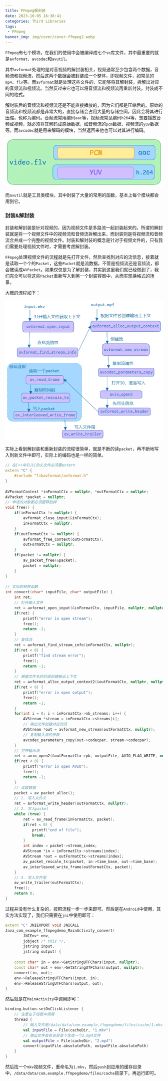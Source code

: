 ```yaml
---
title: FFmpeg解封装
date: 2023-10-05 16:38:41
categories: Third Libraries
tags:
 - FFmpeg
banner_img: img/cover/cover-ffmpeg2.webp
---
```


`FFmpeg`有七个模块，在我们的使用中会被编译成七个`so`库文件，其中最重要的就是`avformat`、`avcodec`和`avutil`。

其中`avformat`处理的是对音视频的解封装相关，视频通常至少包含两个数据，音频流和视频流，然后这两个数据会被封装成一个整体，即视频文件，如常见的`mp4`、`flv`等。而`avformat`就是处理这些文件的，它能够将其解封装，拆解出对应的音频流和视频流。当然反过来它也可以将音频流和视频流再重新封装，封装成不同的格式。

解封装后的音频流和视频流还是不能直接播放的，因为它们都是压缩后的。原始的音频流和视频流都是非常大的，直接存储会占用大量的存储空间，因此会将其进行压缩，也称为编码。音频流常用编码`aac`等，视频流常见编码`h264`等，想要播放音频或视频，就必须将其解码成原始数据，如音频流的`pcm`数据，视频流的`yuv`数据等。而`avcodec`就是用来解码的模块，当然返回来他也可以对其进行编码。

![视频](img/img-ffmpeg-video.webp)

而`avutil`就是工具类模块，其中封装了大量的常用的函数，基本上每个模块都会用到它。

### 封装&解封装

封装和解封装是针对视频的，因为视频文件是多路流一起封装起来的。所谓的解封装就是将一个视频文件中的视频流和音频流拆解出来，而封装则是将视频流和音频流合并成一个完整的视频文件。封装和解封装的概念是针对于视频文件的，只有我们需要处理视频文件时，才需要考虑解封装。

`FFmpeg`处理视频文件的流程就是先打开文件，然后查找到对应的流信息，接着就是读取一个个的`Packet`，这些`Packet`就是流数据，不管是视频流还是音频流，都会被读成`AVPacket`。如果仅仅是为了解封装，其实到这里我们就已经做到了，我们完全可以将这些`Packet`重新写入到另一个封装容器中，从而实现换格式的场景。

大概的流程如下：

![流程](img/img-ffmpeg-demux.webp)





实际上看到解封装和重新封装的流程很简单，就是不断的读`packet`，再不断地写入到新文件中即可，实际上的编码也是一样的简单。

```c++
// 在C++中引入C的头文件必须要extern
extern "C" {
    #include “libavformat/avformat.h”
}

AVFormatContext *inFormatCtx = nullptr, *outFormatCtx = nullptr;
AVPacket *packet = nullptr;
// 申请的对象都必须要释放掉
void free() {
    if(inFormatCtx != nullptr) {
        avformat_close_input(&inFormatCtx);
        inFormatCtx = nullptr;
    }
    if(outFormatCtx != nullptr) {
        avformat_free_context(outFormatCtx);
        outFormatCtx = nullptr;
    }
    if(packet != nullptr) {
        av_packet_free(&packet);
        packet = nullptr;
    }
}

// 实际的转换函数
int convert(char* inputFile, char* outputFile) {
    int ret;
    // 打开输入文件
    ret = avformat_open_input(&inFormatCtx, inputFile, nullptr, nullptr);
    if(ret) {
        printf("error in open stream");
        free();
        return -1;
    }
    // 查找流
    ret = avformat_find_stream_info(inFormatCtx, nullptr);
    if(ret < 0) {
        printf("find stream error");
        free();
        return -1;
    }
    // 根据文件名的后缀创建输出上下文
    ret = avformat_alloc_output_context2(&outFormatCtx, nullptr, nullptr, outputFile);
    if(ret < 0) {
        printf("error in open output");
        free();
        return -1;
    }
    for(int i = 0; i < inFormatCtx->nb_streams; i++) {
        AVStream *stream = inFormatCtx->streams[i];
        // 输出文件创建对应的流
        AVStream *out = avformat_new_stream(outFormatCtx, nullptr);
        // 复制输入流的参数
        avcodec_parameters_copy(out->codecpar, stream->codecpar);
    }
    // 打开输出流
    ret = avio_open2(&outFormatCtx->pb, outputFile, AVIO_FLAG_WRITE, nullptr, nullptr);
    if(ret < 0) {
        printf("error in open AVIO");
        free();
        return -1;
    }
    // 读取数据
    packet = av_packet_alloc();
    // 1. 写入文件头
    ret = avformat_write_header(outFormatCtx, nullptr);
    // 2. 写入packet
    while (true) {
        ret = av_read_frame(inFormatCtx, packet);
        if(ret < 0) {
            printf("end of file");
            break;
        }
        int index = packet->stream_index;
        AVStream *in = inFormatCtx->streams[index];
        AVStream *out = outFormatCtx->streams[index];
        av_packet_rescale_ts(packet, in->time_base, out->time_base);
        av_interleaved_write_frame(outFormatCtx, packet);
    }
    // 3. 写入文件尾
    av_write_trailer(outFormatCtx);
    free();
    return 0;
}
```

过程并没有什么复杂的，按照流程一步一步来即可。然后是在`Android`中使用，其实方法实现了，我们只需要在`jni`中使用即可：

```c++
extern "C" JNIEXPORT void JNICALL
Java_com_example_ffmpegdemo_MainActivity_convert(
        JNIEnv* env,
        jobject /* this */,
        jstring input,
        jstring output) {

    const char* in = env->GetStringUTFChars(input, nullptr);
    const char* out = env->GetStringUTFChars(output, nullptr);
    convert(in, out);
    env->ReleaseStringUTFChars(input, in);
    env->ReleaseStringUTFChars(output, out);
}
```

然后就是在`MainActivity`中调用即可：

```kotlin
binding.button.setOnClickListener {
    // 注意在子线程中调用
    thread {
        // 输入文件是/data/data/com.example.ffmpegdemo/files/cache/1.mkv
        val inputFile = File(cacheDir, "1.mkv")
        // 输出文件会在该目录下生成一个2.mp4文件
        val outputFile = File(cacheDir, "2.mp4")
        convert(inputFile.absolutePath, outputFile.absolutePath)
    }
}
```

然后找一个`mkv`视频文件，重命名为`1.mkv`，然后`push`到应用的缓存目录中，`/data/data/com.example.ffmpegdemo/files/cache`目录下，再运行即可。

